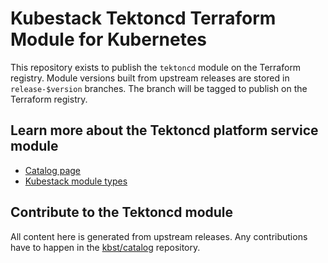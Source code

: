 # Kubestack Tektoncd Terraform Module for Kubernetes

This repository exists to publish the `tektoncd` module on the Terraform registry.
Module versions built from upstream releases are stored in `release-$version` branches.
The branch will be tagged to publish on the Terraform registry.

## Learn more about the Tektoncd platform service module

 * [Catalog page](https://www.kubestack.com/catalog/tektoncd)
 * [Kubestack module types](https://www.kubestack.com/framework/documentation/module-types/)

## Contribute to the Tektoncd module

All content here is generated from upstream releases.
Any contributions have to happen in the [kbst/catalog](https://github.com/kbst/catalog) repository.
